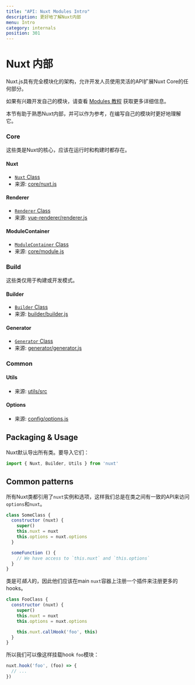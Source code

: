 ```yaml
---
title: "API: Nuxt Modules Intro"
description: 更好地了解Nuxt内部
menu: Intro
category: internals
position: 301
---
```


# Nuxt 内部

Nuxt.js具有完全模块化的架构，允许开发人员使用灵活的API扩展Nuxt Core的任何部分。

如果有兴趣开发自己的模块，请查看 [Modules 教程](/guide/modules) 获取更多详细信息。

本节有助于熟悉Nuxt内部，并可以作为参考，在编写自己的模块时更好地理解它。

### Core

这些类是Nuxt的核心，应该在运行时和构建时都存在。

#### Nuxt

- [`Nuxt` Class](/api/internals-nuxt)
- 来源: [core/nuxt.js](https://github.com/nuxt/nuxt.js/blob/dev/packages/core/src/nuxt.js)

#### Renderer

- [`Renderer` Class](/api/internals-renderer)
- 来源: [vue-renderer/renderer.js](https://github.com/nuxt/nuxt.js/blob/dev/packages/vue-renderer/src/renderer.js)

#### ModuleContainer

- [`ModuleContainer` Class](/api/internals-module-container)
- 来源: [core/module.js](https://github.com/nuxt/nuxt.js/blob/dev/packages/core/src/module.js)

### Build

这些类仅用于构建或开发模式。

#### Builder

- [`Builder` Class](/api/internals-builder)
- 来源: [builder/builder.js](https://github.com/nuxt/nuxt.js/blob/dev/packages/builder/src/builder.js)

#### Generator

- [`Generator` Class](/api/internals-generator)
- 来源: [generator/generator.js](https://github.com/nuxt/nuxt.js/blob/dev/packages/generator/src/generator.js)

### Common

#### Utils

- 来源: [utils/src](https://github.com/nuxt/nuxt.js/blob/dev/packages/utils/src)

#### Options

- 来源: [config/options.js](https://github.com/nuxt/nuxt.js/blob/dev/packages/config/src/options.js)

## Packaging & Usage

Nuxt默认导出所有类。要导入它们：

```js
import { Nuxt, Builder, Utils } from 'nuxt'
```

## Common patterns

所有Nuxt类都引用了`nuxt`实例和选项，这样我们总是在类之间有一致的API来访问`options`和`nuxt`。

```js
class SomeClass {
  constructor (nuxt) {
    super()
    this.nuxt = nuxt
    this.options = nuxt.options
  }

  someFunction () {
    // We have access to `this.nuxt` and `this.options`
  }
}
```

类是可*插入*的，因此他们应该在main `nuxt`容器上注册一个插件来注册更多的hooks。

```js
class FooClass {
  constructor (nuxt) {
    super()
    this.nuxt = nuxt
    this.options = nuxt.options

    this.nuxt.callHook('foo', this)
  }
}
```

所以我们可以像这样挂载hook `foo`模块：

```js
nuxt.hook('foo', (foo) => {
  // ...
})
```
